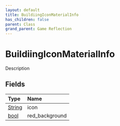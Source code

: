 ```yaml
---
layout: default
title: BuildiingIconMaterialInfo
has_children: false
parent: Class
grand_parent: Game Reflection
---
```

# BuildiingIconMaterialInfo
Description 

## Fields

| Type | Name |
|:----------|:--------------|
| [String](/riftbreaker-wiki/docs/game-reflection/components/string/) | icon |
| [bool](/riftbreaker-wiki/docs/game-reflection/components/bool/) | red_background |

